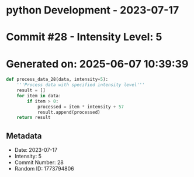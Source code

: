 ﻿# python Development - 2023-07-17
# Commit #28 - Intensity Level: 5
# Generated on: 2025-06-07 10:39:39
```python
def process_data_28(data, intensity=5):
    '''Process data with specified intensity level'''
    result = []
    for item in data:
        if item > 0:
            processed = item * intensity + 57
            result.append(processed)
    return result
```
## Metadata
- Date: 2023-07-17
- Intensity: 5
- Commit Number: 28
- Random ID: 1773794806
